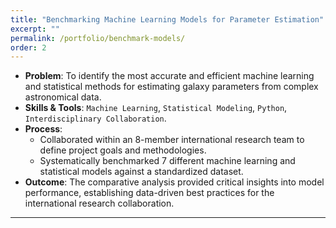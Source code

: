 ```yaml
---
title: "Benchmarking Machine Learning Models for Parameter Estimation"
excerpt: ""
permalink: /portfolio/benchmark-models/
order: 2
---
```


* **Problem**: To identify the most accurate and efficient machine learning and statistical methods for estimating galaxy parameters from complex astronomical data.
* **Skills & Tools**: `Machine Learning`, `Statistical Modeling`, `Python`, `Interdisciplinary Collaboration`.
* **Process**:
    * Collaborated within an 8-member international research team to define project goals and methodologies.
    * Systematically benchmarked 7 different machine learning and statistical models against a standardized dataset.
* **Outcome**: The comparative analysis provided critical insights into model performance, establishing data-driven best practices for the international research collaboration.

---
